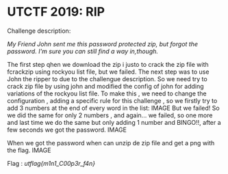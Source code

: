 UTCTF 2019: RIP
==================================

Challenge description:

*My Friend John sent me this password protected zip, but forgot the password. I'm sure you can still find a way in,though.*

The first step qhen we download the zip i justo to crack the zip file with fcrackzip using rockyou list file, but we failed. The next step was to use John the ripper to due to the challengue description. So we need try to crack zip file by using john and modified the config of john for adding variations of the rockyou list file. To make this , we need to change the configuration , adding a specific rule for this challenge , so we firstly try to add 3 numbers at the end of every word in the list:
IMAGE
But we failed!
So we did the same for only 2 numbers , and again... we failed, so one more and last time we do the same but only adding 1 number and BINGO!!, after a few seconds we got the password.
IMAGE

When we got the password when can unzip de zip file and get a png with the flag.
IMAGE

Flag : *utflag{m1n1_C00p3r_f4n}*
